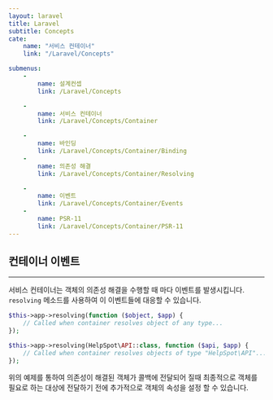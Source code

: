 ```yaml
---
layout: laravel
title: Laravel
subtitle: Concepts
cate:
    name: "서비스 컨테이너"
    link: "/Laravel/Concepts"

submenus:
    -
        name: 설계컨셉
        link: /Laravel/Concepts

    -
        name: 서비스 컨테이너
        link: /Laravel/Concepts/Container

    -
        name: 바인딩
        link: /Laravel/Concepts/Container/Binding
    -
        name: 의존성 해결
        link: /Laravel/Concepts/Container/Resolving

    -
        name: 이벤트
        link: /Laravel/Concepts/Container/Events
    -
        name: PSR-11
        link: /Laravel/Concepts/Container/PSR-11
---
```


## 컨테이너 이벤트
---

서비스 컨테이너는 객체의 의존성 해결을 수행할 때 마다 이벤트를 발생시킵니다. `resolving` 메소드를 사용하여 이 이벤트들에 대응할 수 있습니다.

```php
$this->app->resolving(function ($object, $app) {
    // Called when container resolves object of any type...
});

$this->app->resolving(HelpSpot\API::class, function ($api, $app) {
    // Called when container resolves objects of type "HelpSpot\API"...
});
```

위의 예제를 통하여 의존성이 해결된 객체가 콜백에 전달되어 질때 최종적으로 객체를 필요로 하는 대상에 전달하기 전에 추가적으로 객체의 속성을 설정 할 수 있습니다.

